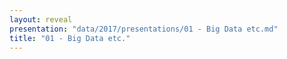 ```yaml
---
layout: reveal
presentation: "data/2017/presentations/01 - Big Data etc.md"
title: "01 - Big Data etc."
---
```

